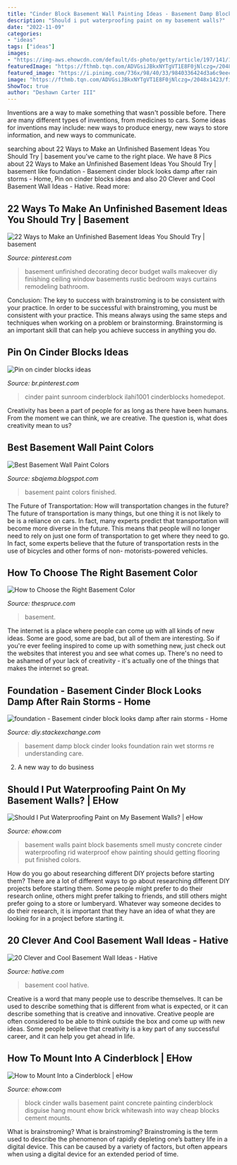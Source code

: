 ```yaml
---
title: "Cinder Block Basement Wall Painting Ideas - Basement Damp Block Cinder Looks Foundation Rain Wet Storms Re Understanding Care"
description: "Should i put waterproofing paint on my basement walls?"
date: "2022-11-09"
categories:
- "ideas"
tags: ["ideas"]
images:
- "https://img-aws.ehowcdn.com/default/ds-photo/getty/article/197/141/121121039.jpg"
featuredImage: "https://fthmb.tqn.com/ADVGsiJBkxNYTgVT1E8F0jNlczg=/2048x1423/filters:fill(auto,1)/Red-Basement-Color-Ideas-5883f1c03df78c2ccdf0a3ad.jpg"
featured_image: "https://i.pinimg.com/736x/98/40/33/9840336424d3a6c9eecbaab90e77f8db--unfinished-basement-decorating-basement-decorating-ideas.jpg?b=t"
image: "https://fthmb.tqn.com/ADVGsiJBkxNYTgVT1E8F0jNlczg=/2048x1423/filters:fill(auto,1)/Red-Basement-Color-Ideas-5883f1c03df78c2ccdf0a3ad.jpg"
ShowToc: true
author: "Deshawn Carter III"
---
```



Inventions are a way to make something that wasn't possible before. There are many different types of inventions, from medicines to cars. Some ideas for inventions may include: new ways to produce energy, new ways to store information, and new ways to communicate.

	

		
searching about 22 Ways to Make an Unfinished Basement Ideas You Should Try | basement you've came to the right place. We have 8 Pics about 22 Ways to Make an Unfinished Basement Ideas You Should Try | basement like foundation - Basement cinder block looks damp after rain storms - Home, Pin on cinder blocks ideas and also 20 Clever and Cool Basement Wall Ideas - Hative. Read more:
		
    
## 22 Ways To Make An Unfinished Basement Ideas You Should Try | Basement

<img loading=lazy src="https://i.pinimg.com/736x/98/40/33/9840336424d3a6c9eecbaab90e77f8db--unfinished-basement-decorating-basement-decorating-ideas.jpg?b=t" onerror="this.onerror=null;this.src='https://tse2.mm.bing.net/th?id=OIP.3RZla4nr4t3nueqS4tQergHaE6&amp;pid=15.1';" alt="22 Ways to Make an Unfinished Basement Ideas You Should Try | basement">

_Source: pinterest.com_

>basement unfinished decorating decor budget walls makeover diy finishing ceiling window basements rustic bedroom ways curtains remodeling bathroom. 

	

Conclusion: The key to success with brainstroming is to be consistent with your practice.
In order to be successful with brainstroming, you must be consistent with your practice. This means always using the same steps and techniques when working on a problem or brainstorming. Brainstorming is an important skill that can help you achieve success in anything you do.

    
## Pin On Cinder Blocks Ideas

<img loading=lazy src="https://i.pinimg.com/originals/dc/d6/ea/dcd6eaebacf863658a6b397f4f7d5944.jpg" onerror="this.onerror=null;this.src='https://tse4.mm.bing.net/th?id=OIP.GczWhKUKJ0fZR88j4IawJwHaLH&amp;pid=15.1';" alt="Pin on cinder blocks ideas">

_Source: br.pinterest.com_

>cinder paint sunroom cinderblock ilahi1001 cinderblocks homedepot. 

	

Creativity has been a part of people for as long as there have been humans. From the moment we can think, we are creative. The question is, what does creativity mean to us?

    
## Best Basement Wall Paint Colors

<img loading=lazy src="http://2.bp.blogspot.com/-jeGmaJVS9y4/VVWyUVORIMI/AAAAAAAALKs/hDNHCYImKYw/s1600/best-paint-color-for-finished-basement%2B(FILEminimizer).jpg" onerror="this.onerror=null;this.src='https://tse4.mm.bing.net/th?id=OIP.OOgqmKxqTYet6hvvaPQAxgHaE8&amp;pid=15.1';" alt="Best Basement Wall Paint Colors">

_Source: sbajema.blogspot.com_

>basement paint colors finished. 

	

The Future of Transportation: How will transportation changes in the future?
The future of transportation is many things, but one thing it is not likely to be is a reliance on cars. In fact, many experts predict that transportation will become more diverse in the future. This means that people will no longer need to rely on just one form of transportation to get where they need to go. In fact, some experts believe that the future of transportation rests in the use of bicycles and other forms of non- motorists-powered vehicles.

    
## How To Choose The Right Basement Color

<img loading=lazy src="https://fthmb.tqn.com/ADVGsiJBkxNYTgVT1E8F0jNlczg=/2048x1423/filters:fill(auto,1)/Red-Basement-Color-Ideas-5883f1c03df78c2ccdf0a3ad.jpg" onerror="this.onerror=null;this.src='https://tse4.mm.bing.net/th?id=OIP.e_cfIur-eGb_3ni6t1p-awHaFJ&amp;pid=15.1';" alt="How to Choose the Right Basement Color">

_Source: thespruce.com_

>basement. 

	

The internet is a place where people can come up with all kinds of new ideas. Some are good, some are bad, but all of them are interesting. So if you're ever feeling inspired to come up with something new, just check out the websites that interest you and see what comes up. There's no need to be ashamed of your lack of creativity - it's actually one of the things that makes the internet so great.

    
## Foundation - Basement Cinder Block Looks Damp After Rain Storms - Home

<img loading=lazy src="https://i.stack.imgur.com/d4HyI.jpg" onerror="this.onerror=null;this.src='https://tse3.mm.bing.net/th?id=OIP.0ThY13Rxo00KwjjrtNw3mQHaFj&amp;pid=15.1';" alt="foundation - Basement cinder block looks damp after rain storms - Home">

_Source: diy.stackexchange.com_

>basement damp block cinder looks foundation rain wet storms re understanding care. 

	

2. A new way to do business 

    
## Should I Put Waterproofing Paint On My Basement Walls? | EHow

<img loading=lazy src="https://img-aws.ehowcdn.com/default/ds-photo/getty/article/197/141/121121039.jpg" onerror="this.onerror=null;this.src='https://tse1.mm.bing.net/th?id=OIP.69It4wQnPBn2NBOjRsVihAHaE8&amp;pid=15.1';" alt="Should I Put Waterproofing Paint on My Basement Walls? | eHow">

_Source: ehow.com_

>basement walls paint block basements smell musty concrete cinder waterproofing rid waterproof ehow painting should getting flooring put finished colors. 

	

How do you go about researching different DIY projects before starting them?
There are a lot of different ways to go about researching different DIY projects before starting them. Some people might prefer to do their research online, others might prefer talking to friends, and still others might prefer going to a store or lumberyard. Whatever way someone decides to do their research, it is important that they have an idea of what they are looking for in a project before starting it.

    
## 20 Clever And Cool Basement Wall Ideas - Hative

<img loading=lazy src="https://hative.com/wp-content/uploads/2014/05/basement-wall-ideas/14-cool-basement-wall.jpg" onerror="this.onerror=null;this.src='https://tse2.mm.bing.net/th?id=OIP.Zu_IihuqAV17VjEmXT2JCgHaJ4&amp;pid=15.1';" alt="20 Clever and Cool Basement Wall Ideas - Hative">

_Source: hative.com_

>basement cool hative. 

	

Creative is a word that many people use to describe themselves. It can be used to describe something that is different from what is expected, or it can describe something that is creative and innovative. Creative people are often considered to be able to think outside the box and come up with new ideas. Some people believe that creativity is a key part of any successful career, and it can help you get ahead in life.

    
## How To Mount Into A Cinderblock | EHow

<img loading=lazy src="https://img-aws.ehowcdn.com/default/ds-photo/getty/article/110/32/87823225.jpg" onerror="this.onerror=null;this.src='https://tse3.mm.bing.net/th?id=OIP.m9QFO0NuhKJN5DBSVpsVfAHaLG&amp;pid=15.1';" alt="How to Mount Into a Cinderblock | eHow">

_Source: ehow.com_

>block cinder walls basement paint concrete painting cinderblock disguise hang mount ehow brick whitewash into way cheap blocks cement mounts. 

	

What is brainstroming?
What is brainstroming? Brainstroming is the term used to describe the phenomenon of rapidly depleting one’s battery life in a digital device. This can be caused by a variety of factors, but often appears when using a digital device for an extended period of time.

